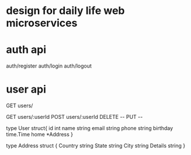 # design for daily life web microservices

# auth api
auth/register
auth/login
auth/logout

# user api
GET users/

GET  users/:userId
POST users/:userId
DELETE --
PUT    --

type User struct{
    id int
    name string
    email string
    phone string
    birthday time.Time
    home *Address
}

type Address struct {
    Country string
    State string
    City string
    Details string
}
